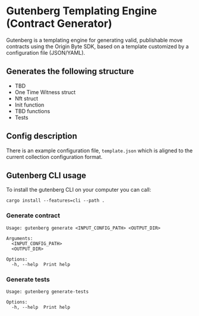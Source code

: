 # Gutenberg Templating Engine (Contract Generator)

Gutenberg is a templating engine for generating valid, publishable move contracts using the Origin Byte SDK, based on a template customized by a configuration file (JSON/YAML).

## Generates the following structure

- TBD
- One Time Witness struct
- Nft struct
- Init function
- TBD functions
- Tests

## Config description

There is an example configuration file, `template.json` which is aligned to the current collection configuration format.

## Gutenberg CLI usage

To install the gutenberg CLI on your computer you can call:

```
cargo install --features=cli --path .
```

### Generate contract

```
Usage: gutenberg generate <INPUT_CONFIG_PATH> <OUTPUT_DIR>

Arguments:
  <INPUT_CONFIG_PATH>
  <OUTPUT_DIR>

Options:
  -h, --help  Print help
```

### Generate tests

```
Usage: gutenberg generate-tests

Options:
  -h, --help  Print help
```
